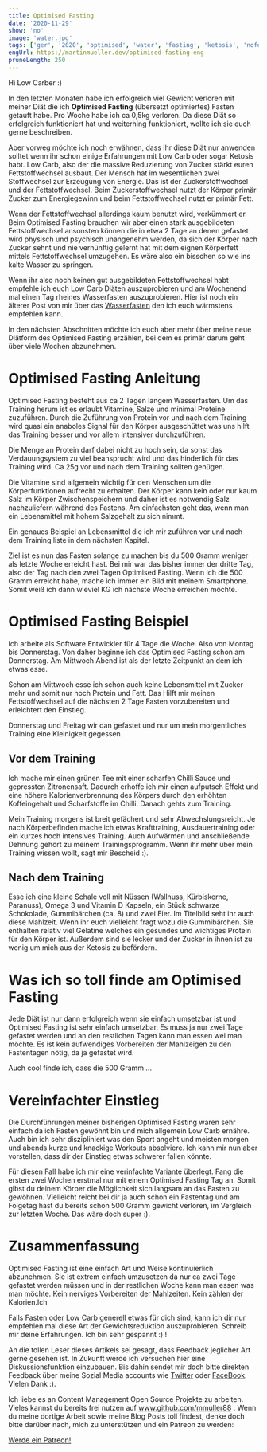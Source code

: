 ```yaml
---
title: Optimised Fasting
date: '2020-11-29'
show: 'no'
image: 'water.jpg'
tags: ['ger', '2020', 'optimised', 'water', 'fasting', 'ketosis', 'nofeed']
engUrl: https://martinmueller.dev/optimised-fasting-eng
pruneLength: 250
---
```


Hi Low Carber :)

In den letzten Monaten habe ich erfolgreich viel Gewicht verloren mit meiner Diät die ich **Optimised Fasting** (übersetzt optimiertes) Fasten getauft habe. Pro Woche habe ich ca 0,5kg verloren. Da diese Diät so erfolgreich funktioniert hat und weiterhing funktioniert, wollte ich sie euch gerne beschreiben.

Aber vorweg möchte ich noch erwähnen, dass ihr diese Diät nur anwenden solltet wenn ihr schon einige Erfahrungen mit Low Carb oder sogar Ketosis habt. Low Carb, also der die massive Reduzierung von Zucker stärkt euren Fettstoffwechsel ausbaut. Der Mensch hat im wesentlichen zwei Stoffwechsel zur Erzeugung von Energie. Das ist der Zuckerstoffwechsel und der Fettstoffwechsel. Beim Zuckerstoffwechsel nutzt der Körper primär Zucker zum Energiegewinn und beim Fettstoffwechsel nutzt er primär Fett.

Wenn der Fettstoffwechsel allerdings kaum benutzt wird, verkümmert er. Beim Optimised Fasting brauchen wir aber einen stark ausgebildeten Fettstoffwechsel ansonsten können die in etwa 2 Tage an denen gefastet wird physisch und psychisch unangenehm werden, da sich der Körper nach Zucker sehnt und nie vernünftig gelernt hat mit dem eignen Körperfett mittels Fettstoffwechsel umzugehen. Es wäre also ein bisschen so wie ins kalte Wasser zu springen.

Wenn ihr also noch keinen gut ausgebildeten Fettstoffwechsel habt empfehle ich euch Low Carb Diäten auszuprobieren und am Wochenend mal einen Tag rheines Wasserfasten auszuprobieren. Hier ist noch ein älterer Post von mir über das [Wasserfasten](https://martinmueller.dev/waterfasting) den ich euch wärmstens empfehlen kann.

In den nächsten Abschnitten möchte ich euch aber mehr über meine neue Diätform des Optimised Fasting erzählen, bei dem es primär darum geht über viele Wochen abzunehmen.

# Optimised Fasting Anleitung
Optimised Fasting besteht aus ca 2 Tagen langem Wasserfasten. Um das Training herum ist es erlaubt Vitamine, Salze und minimal Proteine zuzuführen. Durch die Zuführung von Protein vor und nach dem Training wird quasi ein anaboles Signal für den Körper ausgeschüttet was uns hilft das Training besser und vor allem intensiver durchzuführen.

Die Menge an Protein darf dabei nicht zu hoch sein, da sonst das Verdauungsystem zu viel beansprucht wird und das hinderlich für das Training wird. Ca 25g vor und nach dem Training sollten genügen.

Die Vitamine sind allgemein wichtig für den Menschen um die Körperfunktionen aufrecht zu erhalten. Der Körper kann kein oder nur kaum Salz im Körper Zwischenspeichern und daher ist es notwendig Salz nachzuliefern während des Fastens. Am einfachsten geht das, wenn man ein Lebensmittel mit hohem Salzgehalt zu sich nimmt.

Ein genaues Beispiel an Lebensmittel die ich mir zuführen vor und nach dem Training liste in dem nächsten Kapitel.

Ziel ist es nun das Fasten solange zu machen bis du 500 Gramm weniger als letzte Woche erreicht hast. Bei mir war das bisher immer der dritte Tag, also der Tag nach den zwei Tagen Optimised Fasting. Wenn ich die 500 Gramm erreicht habe, mache ich immer ein Bild mit meinem Smartphone. Somit weiß ich dann wieviel KG ich nächste Woche erreichen möchte. 

# Optimised Fasting Beispiel
Ich arbeite als Software Entwickler für 4 Tage die Woche. Also von Montag bis Donnerstag. Von daher beginne ich das Optimised Fasting schon am Donnerstag. Am Mittwoch Abend ist als der letzte Zeitpunkt an dem ich etwas esse.

Schon am Mittwoch esse ich schon auch keine Lebensmittel mit Zucker mehr und somit nur noch Protein und Fett. Das Hilft mir meinen Fettstoffwechsel auf die nächsten 2 Tage Fasten vorzubereiten und erleichtert den Einstieg.

Donnerstag und Freitag wir dan gefastet und nur um mein morgentliches Training eine Kleinigkeit gegessen.

## Vor dem Training
Ich mache mir einen grünen Tee mit einer scharfen Chilli Sauce und gepressten Zitronensaft. Dadurch erhoffe ich mir einen aufputsch Effekt und eine höhere Kalorienverbrennung des Körpers durch den erhöhten Koffeingehalt und Scharfstoffe im Chilli. Danach gehts zum Training.

Mein Training morgens ist breit gefächert und sehr Abwechslungsreicht. Je nach Körperbefinden mache ich etwas Krafttraining, Ausdauertraining oder ein kurzes hoch intensives Training. Auch Aufwärmen und anschließende Dehnung gehört zu meinem Trainingsprogramm. Wenn ihr mehr über mein Training wissen wollt, sagt mir Bescheid :).
## Nach dem Training
Esse ich eine kleine Schale voll mit Nüssen (Wallnuss, Kürbiskerne, Paranuss), Omega 3 und Vitamin D Kapseln, ein Stück schwarze Schokolade, Gummibärchen (ca. 8) und zwei Eier. Im Titelbild seht ihr auch diese Mahlzeit. Wenn ihr euch vielleicht fragt wozu die Gummibärchen. Sie enthalten relativ viel Gelatine welches ein gesundes und wichtiges Protein für den Körper ist. Außerdem sind sie lecker und der Zucker in ihnen ist zu wenig um mich aus der Ketosis zu befördern.

# Was ich so toll finde am Optimised Fasting
Jede Diät ist nur dann erfolgreich wenn sie einfach umsetzbar ist und Optimised Fasting ist sehr einfach umsetzbar. Es muss ja nur zwei Tage gefastet werden und an den restlichen Tagen kann man essen wei man möchte. Es ist kein aufwendiges Vorbereiten der Mahlzeigen zu den Fastentagen nötig, da ja gefastet wird.

Auch cool finde ich, dass die 500 Gramm ...

# Vereinfachter Einstieg
Die Durchführungen meiner bisherigen Optimised Fasting waren sehr einfach da ich Fasten gewöhnt bin und mich allgemein Low Carb ernähre. Auch bin ich sehr diszipliniert was den Sport angeht und meisten morgen und abends kurze und knackige Workouts absolviere. Ich kann mir nun aber vorstellen, dass dir der Einstieg etwas schwerer fallen könnte.

Für diesen Fall habe ich mir eine verinfachte Variante überlegt. Fang die ersten zwei Wochen erstmal nur mit einem Optimised Fasting Tag an. Somit gibst du deinem Körper die Möglichkeit sich langsam an das Fasten zu gewöhnen. Vielleicht reicht bei dir ja auch schon ein Fastentag und am Folgetag hast du bereits schon 500 Gramm gewicht verloren, im Vergleich zur letzten Woche. Das wäre doch super :).

# Zusammenfassung
Optimised Fasting ist eine einfach Art und Weise kontinuierlich abzunehmen. Sie ist extrem einfach umzusetzen da nur ca zwei Tage gefastet werden müssen und in der restlichen Woche kann man essen was man möchte. Kein nerviges Vorbereiten der Mahlzeiten. Kein zählen der Kalorien.Ich

Falls Fasten oder Low Carb generell etwas für dich sind, kann ich dir nur empfehlen mal diese Art der Gewichtsreduktion auszuprobieren. Schreib mir deine Erfahrungen. Ich bin sehr gespannt :) !

An die tollen Leser dieses Artikels sei gesagt, dass Feedback jeglicher Art gerne gesehen ist. In Zukunft werde ich versuchen hier eine Diskussionsfunktion einzubauen. Bis dahin sendet mir doch bitte direkten Feedback über meine Sozial Media accounts wie [Twitter](https://twitter.com/MartinMueller_) oder [FaceBook](https://www.facebook.com/martin.muller.10485). Vielen Dank :).

Ich liebe es an Content Management Open Source Projekte zu arbeiten. Vieles kannst du bereits frei nutzen auf www.github.com/mmuller88 . Wenn du meine dortige Arbeit sowie meine Blog Posts toll findest, denke doch bitte darüber nach, mich zu unterstützen und ein Patreon zu werden:

<a href="https://www.patreon.com/bePatron?u=29010217" data-patreon-widget-type="become-patron-button">Werde ein Patreon!</a><script async src="https://c6.patreon.com/becomePatronButton.bundle.js"></script>